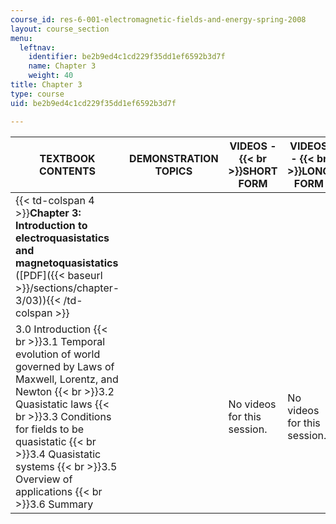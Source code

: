 ```yaml
---
course_id: res-6-001-electromagnetic-fields-and-energy-spring-2008
layout: course_section
menu:
  leftnav:
    identifier: be2b9ed4c1cd229f35dd1ef6592b3d7f
    name: Chapter 3
    weight: 40
title: Chapter 3
type: course
uid: be2b9ed4c1cd229f35dd1ef6592b3d7f

---
```


| TEXTBOOK CONTENTS | DEMONSTRATION TOPICS | VIDEOS -  {{< br >}}SHORT FORM | VIDEOS -  {{< br >}}LONG FORM |
| --- | --- | --- | --- |
| {{< td-colspan 4 >}}**Chapter 3: Introduction to electroquasistatics and magnetoquasistatics** ([PDF]({{< baseurl >}}/sections/chapter-3/03)){{< /td-colspan >}} ||||
| 3.0 Introduction  {{< br >}}3.1 Temporal evolution of world governed by Laws of Maxwell, Lorentz, and Newton  {{< br >}}3.2 Quasistatic laws  {{< br >}}3.3 Conditions for fields to be quasistatic  {{< br >}}3.4 Quasistatic systems  {{< br >}}3.5 Overview of applications  {{< br >}}3.6 Summary | &nbsp; | No videos for this session. | No videos for this session.